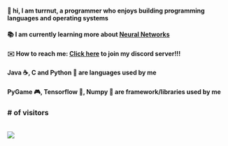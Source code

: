 #### 👋 hi, I am turrnut, a programmer who enjoys building programming languages and operating systems
#### 📚 I am currently learning more about [Neural Networks](https://www.tensorflow.org/)
#### ✉️ How to reach me: [Click here](https://discord.com/invite/ajFanVMrzV) to join my discord server!!!
#### Java ☕, C and Python 🐍 are languages used by me
#### PyGame 🎮, Tensorflow 🧠, Numpy 🔢 are framework/libraries used by me

<p align="center"> 
  <h3># of visitors</h3><br>
  <img src="https://profile-counter.glitch.me/turrnut/count.svg" />
</p>
